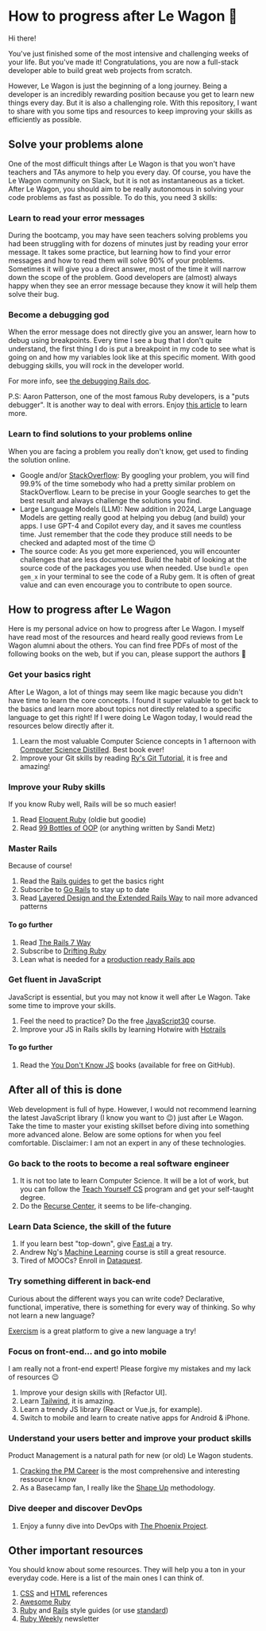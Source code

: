 # How to progress after Le Wagon :bus:

Hi there!

You've just finished some of the most intensive and challenging weeks of your life.
But you've made it! Congratulations, you are now a full-stack developer able to
build great web projects from scratch.

However, Le Wagon is just the beginning of a long journey. Being a developer is an
incredibly rewarding position because you get to learn new things every day. But
it is also a challenging role. With this repository, I want to share with you
some tips and resources to keep improving your skills as efficiently as
possible.

## Solve your problems alone

One of the most difficult things after Le Wagon is that you won't have teachers
and TAs anymore to help you every day. Of course, you have the Le Wagon community on
Slack, but it is not as instantaneous as a ticket. After Le Wagon, you should aim
to be really autonomous in solving your code problems as fast as possible. To
do this, you need 3 skills:

### Learn to read your error messages

During the bootcamp, you may have seen teachers solving problems you had been
struggling with for dozens of minutes just by reading your error message. It takes
some practice, but learning how to find your error messages and how to read them
will solve 90% of your problems. Sometimes it will give you a direct answer,
most of the time it will narrow down the scope of the problem. Good developers are
(almost) always happy when they see an error message because they know it will
help them solve their bug.


### Become a debugging god

When the error message does not directly give you an answer, learn how to debug using breakpoints. Every time I see a bug that
I don't quite understand, the first thing I do is put a breakpoint in my code
to see what is going on and how my variables look like at this specific
moment. With good debugging skills, you will rock in the developer world.

For more info, see [the debugging Rails doc].

P.S: Aaron Patterson, one of the most famous Ruby developers, is a "puts
debugger". It is another way to deal with errors. Enjoy
[this article] to learn more.

### Learn to find solutions to your problems online

When you are facing a problem you really don't know, get used to finding the solution online.

- Google and/or [StackOverflow]: By googling your problem, you will find 99.9% of the time somebody who had a pretty similar problem on StackOverflow. Learn to be precise in your Google searches to get the best result and always challenge the solutions you find.
- Large Language Models (LLM): New addition in 2024, Large Language Models are getting really good at helping you debug (and build) your apps. I use GPT-4 and Copilot every day, and it saves me countless time. Just remember that the code they produce still needs to be checked and adapted most of the time 😉
- The source code: As you get more experienced, you will encounter challenges that are less documented. Build the habit of looking at the source code of the packages you use when needed. Use `bundle open gem_x` in your terminal to see the code of a Ruby gem. It is often of great value and can even encourage you to contribute to open source.

## How to progress after Le Wagon

Here is my personal advice on how to progress after Le Wagon. I myself have read most of the resources and heard really good reviews from Le Wagon alumni about
the others. You can find free PDFs of most of the following books on the web,
but if you can, please support the authors 💸

### Get your basics right

After Le Wagon, a lot of things may seem like magic because you didn't have time to
learn the core concepts. I found it super valuable to get back to the basics and
learn more about topics not directly related to a specific language to get this right! If
I were doing Le Wagon today, I would read the resources below directly after it.

1. Learn the most valuable Computer Science concepts in 1 afternoon with
   [Computer Science Distilled]. Best book ever!
1. Improve your Git skills by reading
   [Ry's Git Tutorial], it is free and amazing!

### Improve your Ruby skills

If you know Ruby well, Rails will be so much easier!

1. Read [Eloquent Ruby] (oldie but goodie)
1. Read [99 Bottles of OOP] (or anything written by Sandi Metz)

### Master Rails

Because of course!

1. Read the [Rails guides] to get the basics right
1. Subscribe to [Go Rails] to stay up to date
1. Read [Layered Design and the Extended Rails Way] to nail more advanced patterns

#### To go further

1. Read [The Rails 7 Way]
1. Subscribe to [Drifting Ruby]
1. Lean what is needed for a [production ready Rails app]

### Get fluent in JavaScript

JavaScript is essential, but you may not know it well after Le Wagon. Take some
time to improve your skills.

1. Feel the need to practice? Do the free [JavaScript30] course.
1. Improve your JS in Rails skills by learning Hotwire with [Hotrails]

#### To go further

1. Read the [You Don't Know JS] books (available for free on GitHub).

## After all of this is done

Web development is full of hype. However, I would not recommend learning the
latest JavaScript library (I know you want to 😉) just after Le Wagon. Take the
time to master your existing skillset before diving into something more advanced
alone. Below are some options for when you feel comfortable. Disclaimer: I am not an expert in any of these technologies.

### Go back to the roots to become a real software engineer

1. It is not too late to learn Computer Science. It will be a lot of work, but you can follow the [Teach Yourself CS] program and get your self-taught degree.
1. Do the [Recurse Center], it seems to be life-changing.

### Learn Data Science, the skill of the future

1. If you learn best "top-down", give [Fast.ai] a try.
1. Andrew Ng's [Machine Learning] course is still a great resource.
1. Tired of MOOCs? Enroll in [Dataquest].

### Try something different in back-end

Curious about the different ways you can write code? Declarative, functional, imperative, there is something for every way of thinking. So why not learn a new language?

[Exercism] is a great platform to give a new language a try!

### Focus on front-end... and go into mobile

I am really not a front-end expert! Please forgive my mistakes and my lack of resources 😉

1. Improve your design skills with [Refactor UI].
1. Learn [Tailwind], it is amazing.
1. Learn a trendy JS library (React or Vue.js, for example).
1. Switch to mobile and learn to create native apps for Android & iPhone.

### Understand your users better and improve your product skills

Product Management is a natural path for new (or old) Le Wagon students.

1. [Cracking the PM Career] is the most comprehensive and interesting ressource I know
1. As a Basecamp fan, I really like the [Shape Up] methodology.

### Dive deeper and discover DevOps

1. Enjoy a funny dive into DevOps with [The Phoenix Project].

## Other important resources

You should know about some resources. They will help you a ton in your everyday code.
Here is a list of the main ones I can think of.

1. [CSS] and [HTML] references
1. [Awesome Ruby]
1. [Ruby] and [Rails] style guides (or use [standard])
1. [Ruby Weekly] newsletter

[the debugging Rails doc]: https://guides.rubyonrails.org/debugging_rails_applications.html
[this article]: https://tenderlovemaking.com/2016/02/05/i-am-a-puts-debuggerer.html
[StackOverflow]: https://stackoverflow.com/
[Computer Science Distilled]: https://code.energy/computer-science-distilled/
[Ry's Git Tutorial]: https://www.amazon.com/Rys-Git-Tutorial-Ryan-Hodson-ebook/dp/B00QFIA5OC
[The Phoenix Project]: https://www.amazon.com/Phoenix-Project-DevOps-Helping-Business/dp/0988262592
[Teach Yourself CS]: https://teachyourselfcs.com/
[Eloquent Ruby]: http://eloquentruby.com/
[99 Bottles of OOP]: https://www.sandimetz.com/99bottles/
[Rails guides]: http://guides.rubyonrails.org/
[Layered Design and the Extended Rails Way]: https://evilmartians.com/chronicles/it-deserved-its-own-tome-layered-design-and-the-extended-rails-way
[Go Rails]: https://gorails.com
[The Rails 7 Way]: https://leanpub.com/therails7way
[Drifting Ruby]: https://www.driftingruby.com/
[JavaScript30]: https://javascript30.com/
[You Don't Know JS]: https://github.com/getify/You-Dont-Know-JS
[Hotrails]: https://www.hotrails.dev/
[Recurse Center]: https://www.recurse.com/
[Machine Learning]: https://www.deeplearning.ai/courses/machine-learning-specialization/
[Fast.ai]: http://www.fast.ai/
[Dataquest]: https://www.dataquest.io/
[Exercism]: http://exercism.io/
[Tailwind]: https://tailwindcss.com/
[Shape Up]: https://basecamp.com/shapeup
[CSS]: http://cssreference.io/
[HTML]: http://htmlreference.io/
[Awesome Ruby]: https://github.com/markets/awesome-ruby
[Ruby]: https://github.com/bbatsov/ruby-style-guide
[Rails]: https://github.com/bbatsov/rails-style-guide/
[standard]: https://github.com/standardrb/standard
[Ruby Weekly]: http://rubyweekly.com/
[Refactoring UI]: https://www.refactoringui.com/
[production ready Rails app]: https://github.com/ankane/production_rails
[Cracking the PM Career]: https://www.crackingthepmcareer.com/
